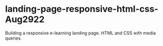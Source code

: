 # landing-page-responsive-html-css-Aug2922
Building a responsive e-learning landing page. HTML and CSS with media queries.
